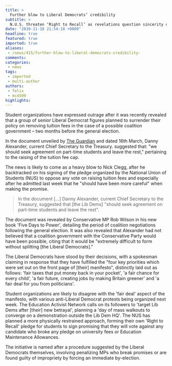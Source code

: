 ```yaml
---
title: >
  Further blow to Liberal Democrats’ credibility
subtitle: >
  N.U.S. threaten ‘Right to Recall’ as revelations question sincerity of Lib Dem pre-election pledge
date: "2010-11-18 21:54:18 +0000"
headline: true
featured: true
imported: true
aliases:
 - /news/415/further-blow-to-liberal-democrats-credibility-
comments:
categories:
 - news
tags:
 - imported
 - multi-author
authors:
 - felix
 - mc4509
highlights:
---
```


Student organizations have expressed outrage after it was recently revealed that a group of senior Liberal Democrat figures planned to surrender their policy on removing tuition fees in the case of a possible coalition government – two months before the general election.

In the document unveiled by [The Guardian](http://www.guardian.co.uk/politics/wintour-and-watt/2010/nov/12/nickclegg-danny-alexander) and dated 16th March, Danny Alexander, current Chief Secretary to the Treasury. suggested that: "we should seek agreement on part-time students and leave the rest," pertaining to the raising of the tuition fee cap.

The news is likely to come as a heavy blow to Nick Clegg, after he backtracked on his signing of the pledge organized by the National Union of Students (NUS) to oppose any vote on raising tuition fees and especially after he admitted last week that he "should have been more careful" when making the promise.

> In the document [...] Danny Alexander, current Chief Secretary to the Treasury, suggested that [the Lib Dems] "should seek agreement on part-time students and leave the rest".

The document was revealed by Conservative MP Rob Wilson in his new book 'Five Days to Power', detailing the period of coalition negotiations following the general election. It was also revealed that Alexander had not believed that a coalition government with the Conservative Party would have been possible, citing that it would be "extremely difficult to form without splitting [the Liberal Democrats]."

The Liberal Democrats have stood by their decisions, with a spokesman claiming in response that they have fulfilled the "four key priorities which were set out on the front page of [their] manifesto", distinctly laid out as follows: 'fair taxes that put money back in your pocket', 'a fair chance for every child', 'a fair future, creating jobs by making Britain greener' and 'a fair deal for you from politicians'.

Student organizations are likely to disagree with the 'fair deal' aspect of the manifesto, with various anti-Liberal Democrat protests being organized next week. The Education Activist Network calls on its followers to 'target Lib Dems after [their] new betrayal', planning a 'day of mass walkouts to converge on a demonstration outside the Lib Dem HQ'. The NUS has planned a more physically restrained approach, forming their own 'Right to Recall' pledge for students to sign promising that they will vote against any candidate who broke any pledge on university fees or Education Maintenance Allowances.

The initiative is named after a procedure suggested by the Liberal Democrats themselves, involving penalizing MPs who break promises or are found guilty of impropriety by forcing an immediate by-election.
